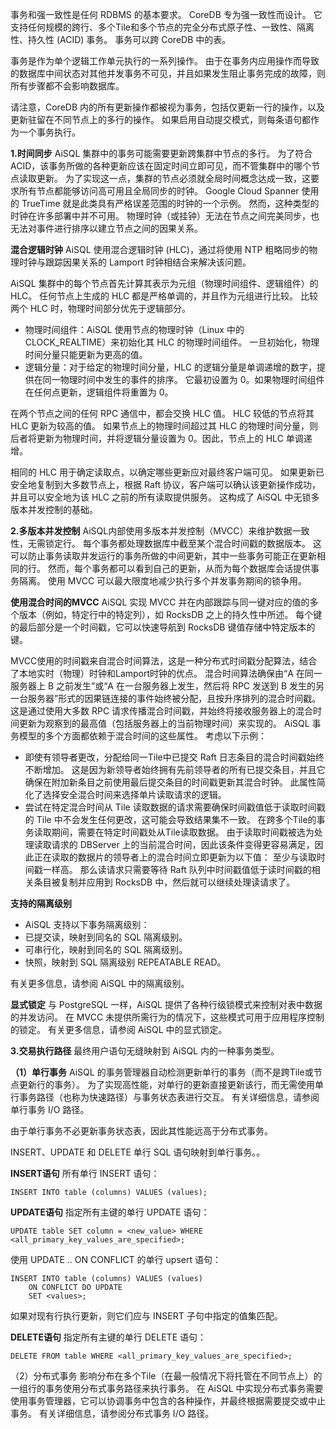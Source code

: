 事务和强一致性是任何 RDBMS 的基本要求。 CoreDB 专为强一致性而设计。 它支持任何规模的跨行、多个Tile和多个节点的完全分布式原子性、一致性、隔离性、持久性 (ACID) 事务。 事务可以跨 CoreDB 中的表。

事务是作为单个逻辑工作单元执行的一系列操作。 由于在事务内应用操作而导致的数据库中间状态对其他并发事务不可见，并且如果发生阻止事务完成的故障，则所有步骤都不会影响数据库。

请注意，CoreDB 内的所有更新操作都被视为事务，包括仅更新一行的操作，以及更新驻留在不同节点上的多行的操作。 如果启用自动提交模式，则每条语句都作为一个事务执行。

**1.时间同步**
AiSQL 集群中的事务可能需要更新跨集群中节点的多行。 为了符合 ACID，该事务所做的各种更新应该在固定时间立即可见，而不管集群中的哪个节点读取更新。 为了实现这一点，集群的节点必须就全局时间概念达成一致，这要求所有节点都能够访问高可用且全局同步的时钟。 Google Cloud Spanner 使用的 TrueTime 就是此类具有严格误差范围的时钟的一个示例。 然而，这种类型的时钟在许多部署中并不可用。 物理时钟（或挂钟）无法在节点之间完美同步，也无法对事件进行排序以建立节点之间的因果关系。

**混合逻辑时钟**
AiSQL 使用混合逻辑时钟 (HLC)，通过将使用 NTP 粗略同步的物理时钟与跟踪因果关系的 Lamport 时钟相结合来解决该问题。

AiSQL 集群中的每个节点首先计算其表示为元组（物理时间组件、逻辑组件）的 HLC。 任何节点上生成的 HLC 都是严格单调的，并且作为元组进行比较。 比较两个 HLC 时，物理时间部分优先于逻辑部分。

* 物理时间组件：AiSQL 使用节点的物理时钟（Linux 中的 CLOCK_REALTIME）来初始化其 HLC 的物理时间组件。 一旦初始化，物理时间分量只能更新为更高的值。
* 逻辑分量：对于给定的物理时间分量，HLC 的逻辑分量是单调递增的数字，提供在同一物理时间中发生的事件的排序。 它最初设置为 0。如果物理时间组件在任何点更新，逻辑组件将重置为 0。

在两个节点之间的任何 RPC 通信中，都会交换 HLC 值。 HLC 较低的节点将其 HLC 更新为较高的值。 如果节点上的物理时间超过其 HLC 的物理时间分量，则后者将更新为物理时间，并将逻辑分量设置为 0。因此，节点上的 HLC 单调递增。

相同的 HLC 用于确定读取点，以确定哪些更新应对最终客户端可见。 如果更新已安全地复制到大多数节点上，根据 Raft 协议，客户端可以确认该更新操作成功，并且可以安全地为该 HLC 之前的所有读取提供服务。 这构成了 AiSQL 中无锁多版本并发控制的基础。

**2.多版本并发控制**
AiSQL内部使用多版本并发控制（MVCC）来维护数据一致性，无需锁定行。 每个事务都处理数据库中截至某个混合时间戳的数据版本。 这可以防止事务读取并发运行的事务所做的中间更新，其中一些事务可能正在更新相同的行。 然而，每个事务都可以看到自己的更新，从而为每个数据库会话提供事务隔离。 使用 MVCC 可以最大限度地减少执行多个并发事务期间的锁争用。

**使用混合时间的MVCC**
AiSQL 实现 MVCC 并在内部跟踪与同一键对应的值的多个版本（例如，特定行中的特定列），如 RocksDB 之上的持久性中所述。 每个键的最后部分是一个时间戳，它可以快速导航到 RocksDB 键值存储中特定版本的键。

MVCC使用的时间戳来自混合时间算法，这是一种分布式时间戳分配算法，结合了本地实时（物理）时钟和Lamport时钟的优点。 混合时间算法确保由“A 在同一服务器上 B 之前发生”或“A 在一台服务器上发生，然后将 RPC 发送到 B 发生的另一台服务器”形式的因果链连接的事件始终被分配，且按升序排列的混合时间戳。 这是通过使用大多数 RPC 请求传播混合时间戳，并始终将接收服务器上的混合时间更新为观察到的最高值（包括服务器上的当前物理时间）来实现的。 AiSQL 事务模型的多个方面都依赖于混合时间的这些属性。 考虑以下示例：

* 即使有领导者更改，分配给同一Tile中已提交 Raft 日志条目的混合时间戳始终不断增加。 这是因为新领导者始终拥有先前领导者的所有已提交条目，并且它确保在附加新条目之前使用最后提交条目的时间戳更新其混合时钟。 此属性简化了选择安全混合时间来选择单片读取请求的逻辑。
* 尝试在特定混合时间从 Tile 读取数据的请求需要确保时间戳值低于读取时间戳的 Tile 中不会发生任何更改，这可能会导致结果集不一致。 在跨多个Tile的事务读取期间，需要在特定时间戳处从Tile读取数据。 由于读取时间戳被选为处理读取请求的 DBServer 上的当前混合时间，因此该条件变得更容易满足，因此正在读取的数据片的领导者上的混合时间立即更新为以下值： 至少与读取时间戳一样高。 那么读请求只需要等待 Raft 队列中时间戳值低于读时间戳的相关条目被复制并应用到 RocksDB 中，然后就可以继续处理读请求了。

**支持的隔离级别**

* AiSQL 支持以下事务隔离级别：
* 已提交读，映射到同名的 SQL 隔离级别。
* 可串行化，映射到同名的 SQL 隔离级别。
* 快照，映射到 SQL 隔离级别 REPEATABLE READ。

有关更多信息，请参阅 AiSQL 中的隔离级别。

**显式锁定**
与 PostgreSQL 一样，AiSQL 提供了各种行级锁模式来控制对表中数据的并发访问。 在 MVCC 未提供所需行为的情况下，这些模式可用于应用程序控制的锁定。 有关更多信息，请参阅 AiSQL 中的显式锁定。

**3.交易执行路径**
最终用户语句无缝映射到 AiSQL 内的一种事务类型。

**（1）单行事务**
AiSQL 的事务管理器自动检测更新单行的事务（而不是跨Tile或节点更新行的事务）。 为了实现高性能，对单行的更新直接更新该行，而无需使用单行事务路径（也称为快速路径）与事务状态表进行交互。 有关详细信息，请参阅单行事务 I/O 路径。

由于单行事务不必更新事务状态表，因此其性能远高于分布式事务。

INSERT、UPDATE 和 DELETE 单行 SQL 语句映射到单行事务。。

**INSERT语句**
所有单行 INSERT 语句：

```
INSERT INTO table (columns) VALUES (values);
```

**UPDATE语句**
指定所有主键的单行 UPDATE 语句：

```
UPDATE table SET column = <new_value> WHERE <all_primary_key_values_are_specified>;
```

使用 UPDATE .. ON CONFLICT 的单行 upsert 语句：

```
INSERT INTO table (columns) VALUES (values)
    ON CONFLICT DO UPDATE
    SET <values>;
```

如果对现有行执行更新，则它们应与 INSERT 子句中指定的值集匹配。

**DELETE语句**
指定所有主键的单行 DELETE 语句：

```
DELETE FROM table WHERE <all_primary_key_values_are_specified>;
```

（2）分布式事务
影响分布在多个Tile（在最一般情况下将托管在不同节点上）的一组行的事务使用分布式事务路径来执行事务。 在 AiSQL 中实现分布式事务需要使用事务管理器，它可以协调事务中包含的各种操作，并最终根据需要提交或中止事务。 有关详细信息，请参阅分布式事务 I/O 路径。

 